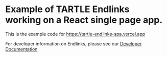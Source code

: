 # Example of TARTLE Endlinks working on a React single page app.

This is the example code for https://tartle-endlinks-spa.vercel.app

For developer information on Endlinks, please see our [Developer Documentation](http://tartle-co.github.io/devportal/endlinks/spa)
